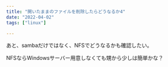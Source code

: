 ```yaml
---
title: "開いたままのファイルを削除したらどうなるか4"
date: "2022-04-02"
tags: ["linux"]

---
```


あと、sambaだけではなく、NFSでどうなるかも確認したい。

NFSならWindowsサーバー用意しなくても甥から少しは簡単かな？
